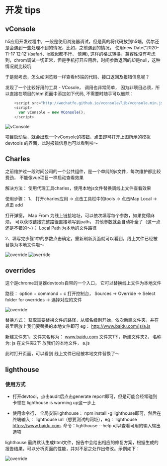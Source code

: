 # 开发 tips

## vConsole

h5应用开发过程中，一般是使用浏览器调试，但是真的将代码放到h5端，偶尔还是会遇到一些处理不到的情况，比如，之前遇到的情况， 使用new Date('2020-11-17 12:12')(safari、ie貌似都不行， 慎用), 这样的格式转换，兼容性没有考虑到，chrom调试一切正常，但是手机打开应用后，时间参数返回的却是null，这种情况就比较坑

于是就考虑，怎么如浏览器一样查看h5端的代码、接口返回及报错信息呢？

发现了一个比较好用的工具 - VCosole， 调用也非常简单， 因为非项目必须，所以直接在项目的html页面中添加如下代码, 不需要时随手可以删除：

```javascript
    <script src="http://wechatfe.github.io/vconsole/lib/vconsole.min.js?v=3.2.0"></script>
    <script>
      var vConsole = new VConsole();
    </script>
```

![vConsole](images/vConsole.jpeg)

项目启动后，就会出现一个vConsole的按钮，点击即可打开上图所示的模拟devtools 的界面，此时报错信息也可以看到啦～

## Charles

之前维护过一段时间公司的一个公共组件，是一个单纯的js文件，每次维护都比较费劲， 不能像vue项目一样启动查看效果

解决方法： 使用代理工具charles，使用本地js文件替换调线上文件查看效果

使用步骤：
1、 打开charles应用 -> 点击工具栏中的tools -> 点击Map Local -> 点击 add

打开弹窗， Map From 为线上链接地址，可以依次填写每个参数，如果觉得麻烦， 可以获取链接完整路径直接填写到path， 其他参数就会自动补全了（这一点还是不错的～）； Local Path 为本地的文件路径

2、填写完步骤1中的参数点击确定，重新刷新页面就可以看到，线上文件已经被替换为本地文件啦～

![override](images/charles0.png)
![override](images/charles1.png)

## overrides

这个是chrome浏览器devtools自带的一个入口， 它可以替换线上文件为本地文件

路径： option + commond + c 打开控制台， Sources -> Override -> Select folder for overrides -> 选择对应的文件

![override](images/override.png)

替换方式： 获取需要替换文件的路径，从域名级别开始，依次新建文件夹，并在最里层放上我们要替换的本地文件即可
eg： http://www.baidu.com/js/a.js

新建文件夹1，文件夹名称为： www.baidu.com
文件夹1下，新建文件夹2， 名称为: js
在文件夹2下 放我们的本地文件， a.js

此时打开页面，可以看到 线上文件已经被本地文件替换了～

## lighthouse

### 使用方式

+ 打开devtool，点击audit后点击generate report即可，但是可能会经常碰到 卡顿在 lighthouse is warming up这一步上

+ 使用命令行， 全局安装lighthouse： npm install -g lighthouse即可，然后在终端输入： lighthouse url（想要测试的网址），eg： lighthouse https://www.baidu.com. 命令：lighthouse --help 可以查看可用的输入输出选项

lighthouse 最终默认生成html文件，报告中会给出相应的修复方案，根据生成的报告结果，可以分析页面的性能，并对不足之处作出修改。示例如下：

![override](images/lighthouse.png)

